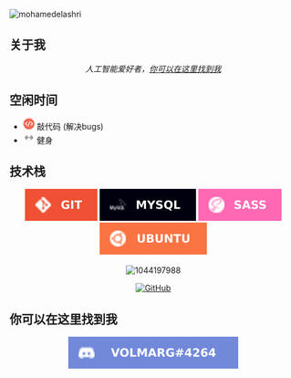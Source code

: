 <p align="left"> <img src="https://komarev.com/ghpvc/?username=1044197988" alt="mohamedelashri" /> </p>

<h2>关于我</h2>
<p align="center"><i>人工智能爱好者，<a href="https://www.zhihu.com/people/tian-shan-lao-ba-wang">你可以在这里找到我</a></i></p>

<h2>空闲时间</h2>
<ul><li><img src="data/icons/code.png" width="20"> 敲代码 (解决bugs)
<li><img src="data/icons/training.png" width="20"> 健身</ul>

<h2>技术栈</h2>
<p float="left" align="center">     
  <img src="https://github.com/1044197988/1044197988/blob/main/data/badges/git.svg"       >    
  <img src="https://github.com/1044197988/1044197988/blob/main/data/badges/mysql.svg" 	   >	    
  <img src="https://github.com/1044197988/1044197988/blob/main/data/badges/sass.svg" 	   >
  <img src="https://github.com/1044197988/1044197988/blob/main/data/badges/ubuntu.svg"    ></p>

<p align="center">
  <img align="center" src="https://github-readme-stats.vercel.app/api/top-langs/?username=1044197988&layout=compact&hide=html" alt="1044197988"  />
</p>
<p align="center">
	<a href="https://github.com/1044197988"><img src="https://img.shields.io/github/followers/MohamedElashri.svg?label=GitHub&style=social" alt="GitHub"></a>
</p>

<h2>你可以在这里找到我</h2>
<p align="center">
<img src="https://github.com/1044197988/1044197988/blob/main/data/badges/discord.svg">
</p>
<!--
**1044197988/1044197988** is a ✨ _special_ ✨ repository because its `README.md` (this file) appears on your GitHub profile.

